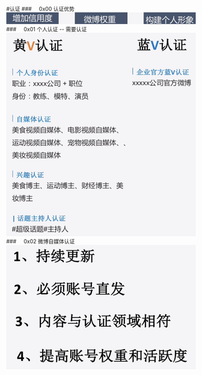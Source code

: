 #认证
###&nbsp;&nbsp;&nbsp;&nbsp;&nbsp;0x00 认证优势
![](/assets/WX20190419-092956@2x.png)
###&nbsp;&nbsp;&nbsp;&nbsp;&nbsp;0x01 个人认证 -- 需要认证
![](/assets/WX20190419-093208@2x.png)
###&nbsp;&nbsp;&nbsp;&nbsp;&nbsp;0x02 微博自媒体认证
![](/assets/WX20190419-094126@2x.jpg)




